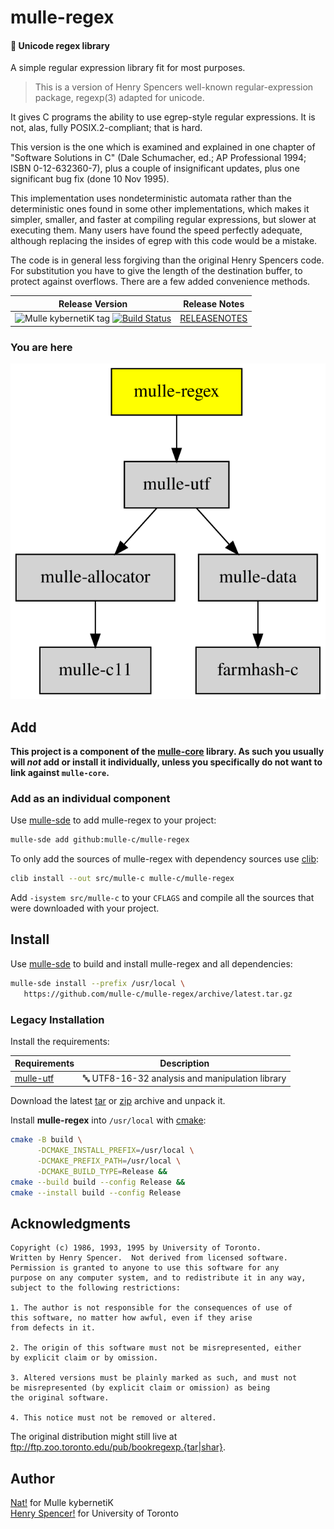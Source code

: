 # mulle-regex

#### 📣 Unicode regex library

A simple regular expression library fit for most purposes.

> This is a version of Henry Spencers well-known regular-expression package,
> regexp(3) adapted for unicode.

It gives C programs the ability to use egrep-style regular expressions.
It is not, alas, fully POSIX.2-compliant; that is hard.

This version is the one which is examined and explained in one chapter of
"Software Solutions in C" (Dale Schumacher, ed.; AP Professional 1994;
ISBN 0-12-632360-7), plus a couple of insignificant updates, plus one
significant bug fix (done 10 Nov 1995).

This implementation uses nondeterministic automata rather than the
deterministic ones found in some other implementations, which makes it
simpler, smaller, and faster at compiling regular expressions, but slower
at executing them.  Many users have found the speed perfectly adequate,
although replacing the insides of egrep with this code would be a mistake.

The code is in general less forgiving than the original Henry Spencers code.
For substitution you have to give the length of the destination buffer,
to protect against overflows. There are a few added convenience methods.



| Release Version                                       | Release Notes
|-------------------------------------------------------|--------------
| ![Mulle kybernetiK tag](https://img.shields.io/github/tag/mulle-c/mulle-regex.svg?branch=release) [![Build Status](https://github.com/mulle-c/mulle-regex/workflows/CI/badge.svg?branch=release)](//github.com/mulle-c/mulle-regex/actions) | [RELEASENOTES](RELEASENOTES.md) |






### You are here

![Overview](overview.dot.svg)





## Add

**This project is a component of the [mulle-core](//github.com/mulle-core/mulle-core) library. As such you usually will *not* add or install it
individually, unless you specifically do not want to link against
`mulle-core`.**


### Add as an individual component

Use [mulle-sde](//github.com/mulle-sde) to add mulle-regex to your project:

``` sh
mulle-sde add github:mulle-c/mulle-regex
```

To only add the sources of mulle-regex with dependency
sources use [clib](https://github.com/clibs/clib):


``` sh
clib install --out src/mulle-c mulle-c/mulle-regex
```

Add `-isystem src/mulle-c` to your `CFLAGS` and compile all the sources that were downloaded with your project.


## Install

Use [mulle-sde](//github.com/mulle-sde) to build and install mulle-regex and all dependencies:

``` sh
mulle-sde install --prefix /usr/local \
   https://github.com/mulle-c/mulle-regex/archive/latest.tar.gz
```

### Legacy Installation

Install the requirements:

| Requirements                                 | Description
|----------------------------------------------|-----------------------
| [mulle-utf](https://github.com/mulle-c/mulle-utf)             | 🔤 UTF8-16-32 analysis and manipulation library

Download the latest [tar](https://github.com/mulle-c/mulle-regex/archive/refs/tags/latest.tar.gz) or [zip](https://github.com/mulle-c/mulle-regex/archive/refs/tags/latest.zip) archive and unpack it.

Install **mulle-regex** into `/usr/local` with [cmake](https://cmake.org):

``` sh
cmake -B build \
      -DCMAKE_INSTALL_PREFIX=/usr/local \
      -DCMAKE_PREFIX_PATH=/usr/local \
      -DCMAKE_BUILD_TYPE=Release &&
cmake --build build --config Release &&
cmake --install build --config Release
```

## Acknowledgments

```
Copyright (c) 1986, 1993, 1995 by University of Toronto.
Written by Henry Spencer.  Not derived from licensed software.
Permission is granted to anyone to use this software for any
purpose on any computer system, and to redistribute it in any way,
subject to the following restrictions:

1. The author is not responsible for the consequences of use of
this software, no matter how awful, even if they arise
from defects in it.

2. The origin of this software must not be misrepresented, either
by explicit claim or by omission.

3. Altered versions must be plainly marked as such, and must not
be misrepresented (by explicit claim or omission) as being
the original software.

4. This notice must not be removed or altered.
```

The original distribution might still live at ftp://ftp.zoo.toronto.edu/pub/bookregexp.{tar|shar}.

## Author

[Nat!](https://mulle-kybernetik.com/weblog) for Mulle kybernetiK  
[Henry Spencer!]() for University of Toronto  




